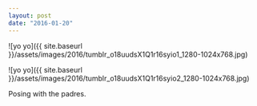 ```yaml
---
layout: post
date: "2016-01-20"
---
```


![yo yo]({{ site.baseurl }}/assets/images/2016/tumblr_o18uudsX1Q1r16syio1_1280-1024x768.jpg)

![yo yo]({{ site.baseurl }}/assets/images/2016/tumblr_o18uudsX1Q1r16syio2_1280-1024x768.jpg)

Posing with the padres.
